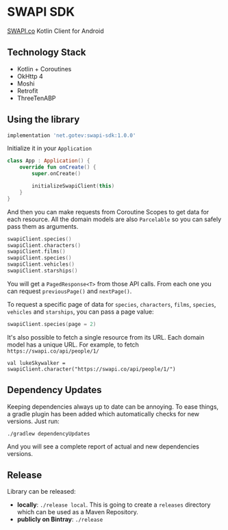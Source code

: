# SWAPI SDK
[SWAPI.co](https://swapi.co/) Kotlin Client for Android

## Technology Stack
- Kotlin + Coroutines
- OkHttp 4
- Moshi
- Retrofit
- ThreeTenABP

## Using the library
```groovy
implementation 'net.gotev:swapi-sdk:1.0.0'
```

Initialize it in your `Application`

```kotlin
class App : Application() {
    override fun onCreate() {
        super.onCreate()

        initializeSwapiClient(this)
    }
}
```

And then you can make requests from Coroutine Scopes to get data for each resource. All the domain models are also `Parcelable` so you can safely pass them as arguments.

```kotlin
swapiClient.species()
swapiClient.characters()
swapiClient.films()
swapiClient.species()
swapiClient.vehicles()
swapiClient.starships()
```

You will get a `PagedResponse<T>` from those API calls. From each one you can request `previousPage()` and `nextPage()`.

To request a specific page of data for `species`, `characters`, `films`, `species`, `vehicles` and `starships`, you can pass a page value:

```kotlin
swapiClient.species(page = 2)
```

It's also possible to fetch a single resource from its URL. Each domain model has a unique URL. For example, to fetch `https://swapi.co/api/people/1/`

```
val lukeSkywalker = swapiClient.character("https://swapi.co/api/people/1/")
```

## Dependency Updates
Keeping dependencies always up to date can be annoying. To ease things, a gradle plugin has been added which automatically checks for new versions. Just run:

```
./gradlew dependencyUpdates
```

And you will see a complete report of actual and new dependencies versions.

## Release
Library can be released:
- **locally**: `./release local`. This is going to create a `releases` directory which can be used as a Maven Repository.
- **publicly on Bintray**: `./release`
